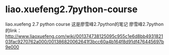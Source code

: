 # liao.xuefeng2.7python-course
liao.xuefeng 2.7 python course
这是廖雪峰2.7python的笔记
廖雪峰2.7python的link：http://www.liaoxuefeng.com/wiki/001374738125095c955c1e6d8bb493182103fac9270762a000/001386820062641f3bcc60a4b164f8d91df476445697b9e000
